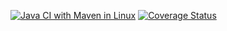 [![Java CI with Maven in Linux](https://github.com/BakhaMadiev/tddProject/actions/workflows/maven.yml/badge.svg)](https://github.com/BakhaMadiev/tddProject/actions/workflows/maven.yml)
[![Coverage Status](https://coveralls.io/repos/github/BakhaMadiev/tddProject/badge.svg?branch=4115693835d908c239fd638d2a5ef8510d6941ed)](https://coveralls.io/github/BakhaMadiev/tddProject?branch=4115693835d908c239fd638d2a5ef8510d6941ed)
